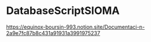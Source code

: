 # DatabaseScriptSIOMA
https://equinox-boursin-993.notion.site/Documentaci-n-2a9e7fc87b8c431a91931a3991975237
